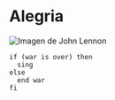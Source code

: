 # Alegria

![Imagen de John Lennon](https://i.pinimg.com/originals/d9/55/0b/d9550b8e3ddbaa8f582223d7717df92b.jpg)

```
if (war is over) then
  sing
else
  end war
fi
```
